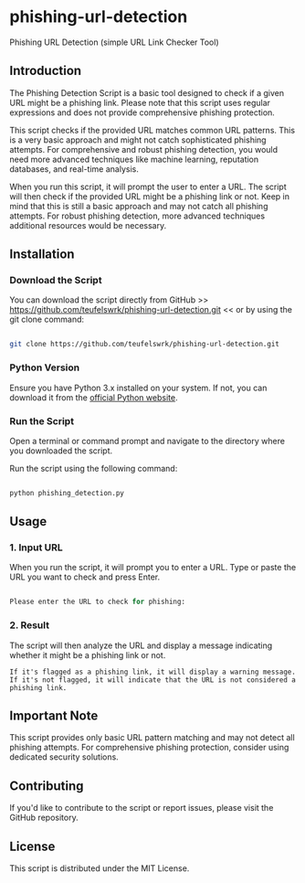 # phishing-url-detection
Phishing URL Detection (simple URL Link Checker Tool)

## Introduction

The Phishing Detection Script is a basic tool designed to check if a given URL might be a phishing link. Please note that this script uses regular expressions and does not provide comprehensive phishing protection.

This script checks if the provided URL matches common URL patterns. This is a very basic approach and might not catch sophisticated phishing attempts. For comprehensive and robust phishing detection, you would need more advanced techniques like machine learning, reputation databases, and real-time analysis.

When you run this script, it will prompt the user to enter a URL. The script will then check if the provided URL might be a phishing link or not. Keep in mind that this is still a basic approach and may not catch all phishing attempts. For robust phishing detection, more advanced techniques additional resources would be necessary.

## Installation

### Download the Script

You can download the script directly from GitHub >> https://github.com/teufelswrk/phishing-url-detection.git << or by using the git clone command:

```bash

git clone https://github.com/teufelswrk/phishing-url-detection.git

```

### Python Version

Ensure you have Python 3.x installed on your system. If not, you can download it from the [official Python website](https://www.python.org/downloads/).

### Run the Script

Open a terminal or command prompt and navigate to the directory where you downloaded the script.

Run the script using the following command:

```bash

python phishing_detection.py

```

## Usage

### 1. Input URL

When you run the script, it will prompt you to enter a URL. Type or paste the URL you want to check and press Enter.

```python

Please enter the URL to check for phishing:

```

### 2. Result

The script will then analyze the URL and display a message indicating whether it might be a phishing link or not.

    If it's flagged as a phishing link, it will display a warning message.
    If it's not flagged, it will indicate that the URL is not considered a phishing link.

## Important Note

This script provides only basic URL pattern matching and may not detect all phishing attempts. For comprehensive phishing protection, consider using dedicated security solutions.

## Contributing

If you'd like to contribute to the script or report issues, please visit the GitHub repository.

## License

This script is distributed under the MIT License.
